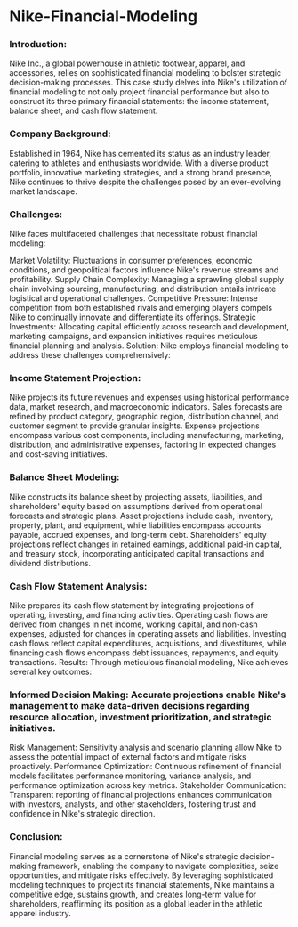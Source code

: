 # Nike-Financial-Modeling
### Introduction:
 Nike Inc., a global powerhouse in athletic footwear, apparel, and accessories, relies on sophisticated financial modeling to bolster strategic decision-making processes. This case study delves into Nike's utilization of financial modeling to not only project financial performance but also to construct its three primary financial statements: the income statement, balance sheet, and cash flow statement.

### Company Background:
Established in 1964, Nike has cemented its status as an industry leader, catering to athletes and enthusiasts worldwide. With a diverse product portfolio, innovative marketing strategies, and a strong brand presence, Nike continues to thrive despite the challenges posed by an ever-evolving market landscape.

### Challenges:
Nike faces multifaceted challenges that necessitate robust financial modeling:

Market Volatility: Fluctuations in consumer preferences, economic conditions, and geopolitical factors influence Nike's revenue streams and profitability.
Supply Chain Complexity: Managing a sprawling global supply chain involving sourcing, manufacturing, and distribution entails intricate logistical and operational challenges.
Competitive Pressure: Intense competition from both established rivals and emerging players compels Nike to continually innovate and differentiate its offerings.
Strategic Investments: Allocating capital efficiently across research and development, marketing campaigns, and expansion initiatives requires meticulous financial planning and analysis.
Solution:
Nike employs financial modeling to address these challenges comprehensively:

### Income Statement Projection:

Nike projects its future revenues and expenses using historical performance data, market research, and macroeconomic indicators.
Sales forecasts are refined by product category, geographic region, distribution channel, and customer segment to provide granular insights.
Expense projections encompass various cost components, including manufacturing, marketing, distribution, and administrative expenses, factoring in expected changes and cost-saving initiatives.
### Balance Sheet Modeling:

Nike constructs its balance sheet by projecting assets, liabilities, and shareholders' equity based on assumptions derived from operational forecasts and strategic plans.
Asset projections include cash, inventory, property, plant, and equipment, while liabilities encompass accounts payable, accrued expenses, and long-term debt.
Shareholders' equity projections reflect changes in retained earnings, additional paid-in capital, and treasury stock, incorporating anticipated capital transactions and dividend distributions.
### Cash Flow Statement Analysis:

Nike prepares its cash flow statement by integrating projections of operating, investing, and financing activities.
Operating cash flows are derived from changes in net income, working capital, and non-cash expenses, adjusted for changes in operating assets and liabilities.
Investing cash flows reflect capital expenditures, acquisitions, and divestitures, while financing cash flows encompass debt issuances, repayments, and equity transactions.
Results:
Through meticulous financial modeling, Nike achieves several key outcomes:

### Informed Decision Making: Accurate projections enable Nike's management to make data-driven decisions regarding resource allocation, investment prioritization, and strategic initiatives.
Risk Management: Sensitivity analysis and scenario planning allow Nike to assess the potential impact of external factors and mitigate risks proactively.
Performance Optimization: Continuous refinement of financial models facilitates performance monitoring, variance analysis, and performance optimization across key metrics.
Stakeholder Communication: Transparent reporting of financial projections enhances communication with investors, analysts, and other stakeholders, fostering trust and confidence in Nike's strategic direction.
### Conclusion:
Financial modeling serves as a cornerstone of Nike's strategic decision-making framework, enabling the company to navigate complexities, seize opportunities, and mitigate risks effectively. By leveraging sophisticated modeling techniques to project its financial statements, Nike maintains a competitive edge, sustains growth, and creates long-term value for shareholders, reaffirming its position as a global leader in the athletic apparel industry.
